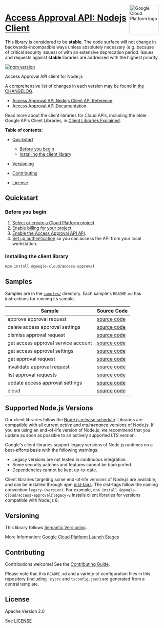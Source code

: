 [//]: # "This README.md file is auto-generated, all changes to this file will be lost."
[//]: # "The comments you see below are used to generate those parts of the template in later states."
<img src="https://avatars2.githubusercontent.com/u/2810941?v=3&s=96" alt="Google Cloud Platform logo" title="Google Cloud Platform" align="right" height="96" width="96"/>

# [Access Approval API: Nodejs Client][homepage]

This library is considered to be **stable**. The code surface will not change in backwards-incompatible ways
unless absolutely necessary (e.g. because of critical security issues) or with
an extensive deprecation period. Issues and requests against **stable** libraries
are addressed with the highest priority

[![npm version](https://img.shields.io/npm/v/@google-cloud/access-approval.svg)](https://www.npmjs.org/package/@google-cloud/access-approval)

Access Approval API client for Node.js

[//]: # "partials.introduction"

A comprehensive list of changes in each version may be found in
[the CHANGELOG][homepage_changelog].

* [Access Approval API Nodejs Client API Reference](https://cloud.google.com/nodejs/docs/reference/accessapproval/latest)
* [Access Approval API Documentation](https://cloud.google.com/access-approval/docs)

Read more about the client libraries for Cloud APIs, including the older
Google APIs Client Libraries, in [Client Libraries Explained][explained].

[explained]: https://cloud.google.com/apis/docs/client-libraries-explained

**Table of contents:**

* [Quickstart](#quickstart)
  * [Before you begin](#before-you-begin)
  * [Installing the client library](#installing-the-client-library)

* [Versioning](#versioning)
* [Contributing](#contributing)
* [License](#license)

## Quickstart
### Before you begin

1.  [Select or create a Cloud Platform project][projects].
1.  [Enable billing for your project][billing].
1.  [Enable the Access Approval API API][enable_api].
1.  [Set up authentication][auth] so you can access the
    API from your local workstation.
### Installing the client library

```bash
npm install @google-cloud/access-approval
```

[//]: # "partials.body"

## Samples

Samples are in the [`samples/`][homepage_samples] directory. Each sample's `README.md` has instructions for running its sample.

| Sample                      | Source Code                       |
| --------------------------- | --------------------------------- |
| approve approval request | [source code](https://github.com/googleapis/google-cloud-node/blob/main/packages/google-cloud-accessapproval/samples/generated/v1/access_approval.approve_approval_request.js) |
| delete access approval settings | [source code](https://github.com/googleapis/google-cloud-node/blob/main/packages/google-cloud-accessapproval/samples/generated/v1/access_approval.delete_access_approval_settings.js) |
| dismiss approval request | [source code](https://github.com/googleapis/google-cloud-node/blob/main/packages/google-cloud-accessapproval/samples/generated/v1/access_approval.dismiss_approval_request.js) |
| get access approval service account | [source code](https://github.com/googleapis/google-cloud-node/blob/main/packages/google-cloud-accessapproval/samples/generated/v1/access_approval.get_access_approval_service_account.js) |
| get access approval settings | [source code](https://github.com/googleapis/google-cloud-node/blob/main/packages/google-cloud-accessapproval/samples/generated/v1/access_approval.get_access_approval_settings.js) |
| get approval request | [source code](https://github.com/googleapis/google-cloud-node/blob/main/packages/google-cloud-accessapproval/samples/generated/v1/access_approval.get_approval_request.js) |
| invalidate approval request | [source code](https://github.com/googleapis/google-cloud-node/blob/main/packages/google-cloud-accessapproval/samples/generated/v1/access_approval.invalidate_approval_request.js) |
| list approval requests | [source code](https://github.com/googleapis/google-cloud-node/blob/main/packages/google-cloud-accessapproval/samples/generated/v1/access_approval.list_approval_requests.js) |
| update access approval settings | [source code](https://github.com/googleapis/google-cloud-node/blob/main/packages/google-cloud-accessapproval/samples/generated/v1/access_approval.update_access_approval_settings.js) |
| cloud | [source code](https://github.com/googleapis/google-cloud-node/blob/main/packages/google-cloud-accessapproval/samples/generated/v1/snippet_metadata_google.cloud.accessapproval.v1.json) |


## Supported Node.js Versions

Our client libraries follow the [Node.js release schedule](https://github.com/nodejs/release#release-schedule).
Libraries are compatible with all current _active_ and _maintenance_ versions of
Node.js.
If you are using an end-of-life version of Node.js, we recommend that you update
as soon as possible to an actively supported LTS version.

Google's client libraries support legacy versions of Node.js runtimes on a
best-efforts basis with the following warnings:

* Legacy versions are not tested in continuous integration.
* Some security patches and features cannot be backported.
* Dependencies cannot be kept up-to-date.

Client libraries targeting some end-of-life versions of Node.js are available, and
can be installed through npm [dist-tags](https://docs.npmjs.com/cli/dist-tag).
The dist-tags follow the naming convention `legacy-(version)`.
For example, `npm install @google-cloud/access-approval@legacy-8` installs client libraries
for versions compatible with Node.js 8.

## Versioning

This library follows [Semantic Versioning](http://semver.org/).

More Information: [Google Cloud Platform Launch Stages][launch_stages]

[launch_stages]: https://cloud.google.com/terms/launch-stages

## Contributing

Contributions welcome! See the [Contributing Guide](https://github.com/googleapis/google-cloud-node/blob/main/packages/google-cloud-accessapproval/CONTRIBUTING.md).

Please note that this `README.md`
and a variety of configuration files in this repository (including `.nycrc` and `tsconfig.json`)
are generated from a central template.

## License

Apache Version 2.0

See [LICENSE](https://github.com/googleapis/google-cloud-node/blob/main/packages/google-cloud-accessapproval/LICENSE)

[shell_img]: https://gstatic.com/cloudssh/images/open-btn.png
[projects]: https://console.cloud.google.com/project
[billing]: https://support.google.com/cloud/answer/6293499#enable-billing
[enable_api]: https://console.cloud.google.com/flows/enableapi?apiid=accessapproval.googleapis.com
[auth]: https://cloud.google.com/docs/authentication/external/set-up-adc-local
[homepage_samples]: https://github.com/googleapis/google-cloud-node/blob/main/packages/google-cloud-accessapproval/samples
[homepage_changelog]: https://github.com/googleapis/google-cloud-node/blob/main/packages/google-cloud-accessapproval/CHANGELOG.md
[homepage]: https://github.com/googleapis/google-cloud-node/blob/main/packages/google-cloud-accessapproval
